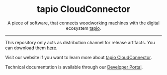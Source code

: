<div align=center>

<h1>tapio CloudConnector</h1>

A piece of software, that connects woodworking machines with the digital ecosystem [tapio](https://www.tapio.one).

</div>

---

This repository only acts as distribution channel for release artifacts. You can download them [here](https://github.com/tapioone/CloudConnector/releases/latest).

Visit our website if you want to learn more about [tapio CloudConnector](https://www.tapio.one/en/partner-solution).

Technical documentation is available through our [Developer Portal](https://developer.tapio.one/manufacturer/cloud-connector/).
